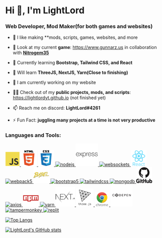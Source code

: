 Hi 👋, I'm LightLord
=====================

### [](https://github.com/LightLordYT/LightLordYT#web-developer)Web Developer, Mod Maker(for both games and websites)

- 🔭 I like making **mods, scripts, games, websites, and more

- 👀 Look at my current **game**: https://www.gunnarz.us in collaboration with **[Nitrogem35](https://github.com/nitrogem35)**

- 🌱 Currently learning **Bootstrap, Tailwind CSS, and React**

- 🌱 Will learn **ThreeJS, NextJS, Yarn(Close to finishing)**

- 🚧 I am currently working on my website 

- 👨‍💻 Check out of my **public projects, mods, and scripts**: https://lightlordyt.github.io (not finished yet)

- 📫 Reach me on discord: **LightLord#4261**

- ⚡ Fun Fact: **juggling many projects at a time is not very productive**

### [](https://github.com/LightLordYT/LightLordYT#languages-and-tools)Languages and Tools:

<p align="left"> <a href="https://developer.mozilla.org/en-US/docs/Web/JavaScript" target="_blank"> <img src="https://raw.githubusercontent.com/devicons/devicon/master/icons/javascript/javascript-original.svg" alt="javascript" width="45" height="45"/> </a> <a href="https://www.w3.org/html" target="_blank"> <img src="https://raw.githubusercontent.com/devicons/devicon/master/icons/html5/html5-original-wordmark.svg" alt="html5" width="50" height="50"/> </a> <a href="https://www.w3schools.com/css/" target="_blank"> <img src="https://raw.githubusercontent.com/devicons/devicon/master/icons/css3/css3-original-wordmark.svg" alt="css3" width="50" height="50"/> </a> <a href="https://nodejs.org/en/" target="_blank"> <img src="https://cdn.worldvectorlogo.com/logos/nodejs-icon.svg" alt="nodejs" width="50" height="50"/> </a> <a href="https://expressjs.com/" target="_blank"> <img src="https://raw.githubusercontent.com/devicons/devicon/master/icons/express/express-original-wordmark.svg" alt="expressjs" width="70" height="70"/> </a> <a href="https://github.com/websockets/ws" target="_blank"> <img src="https://cdn.worldvectorlogo.com/logos/websocket.svg" alt="websockets" width="50" height="50"/> </a> <a href="https://reactjs.org/"= target="_blank"> <img src="https://raw.githubusercontent.com/devicons/devicon/master/icons/react/react-original-wordmark.svg" alt="reactjs" width="50" height="50"/> </a> <a href="https://webpack.js.org/m" target="_blank"> <img src="https://cdn.worldvectorlogo.com/logos/webpack-icon.svg" alt="webpack5" width="50" height="50"/> </a> <a href="https://babeljs.io/" target="_blank"> <img src="https://raw.githubusercontent.com/devicons/devicon/master/icons/babel/babel-original.svg" alt="babel" width="50" height="50"/> </a> <a href="https://getbootstrap.com/" target="_blank"> <img src="https://github.com/LightLordYT/devicon/blob/master/icons/bootstrap/bootstrap-original.svg" alt="bootstrap5" width="50" height="50"/> </a> <a href="https://tailwindcss.com/" target="_blank"> <img src="https://cdn.worldvectorlogo.com/logos/tailwind-css-2.svg" alt="tailwindcss" width="50" height="50"/> </a> <a href="https://www.mongodb.com/" target="_blank"> <img src="https://cdn.worldvectorlogo.com/logos/mongodb-icon-1.svg" alt="mongodb" width="50" height="50"/> </a> <a href="https://github.com/" target="_blank"> <img src="https://raw.githubusercontent.com/devicons/devicon/master/icons/github/github-original-wordmark.svg" alt="github" width="50" height="50"/> </a> <a href="https://axios-http.com/docs/instance" target="_blank"> <img src="https://www.vectorlogo.zone/logos/axios/axios-icon.svg" alt="axios" width="50" height="50"/> </a> <a href="https://www.npmjs.com/" target="_blank"> <img src="https://raw.githubusercontent.com/devicons/devicon/master/icons/npm/npm-original-wordmark.svg" alt="npm" width="50" height="50"/> </a> <a href="https://yarnpkg.com/" target="_blank"> <img src="https://cdn.worldvectorlogo.com/logos/yarn.svg" alt="yarn" width="50" height="50"/> </a> <a href="https://nextjs.org/" target="_blank"> <img src="https://raw.githubusercontent.com/devicons/devicon/master/icons/nextjs/nextjs-original-wordmark.svg" alt="nextjs" width="60" height="60"/> </a> <a href="https://threejs.org/" target="_blank"> <img src="https://raw.githubusercontent.com/devicons/devicon/master/icons/threejs/threejs-original-wordmark.svg" alt="threejs" width="55" height="55"/> </a> <a href="https://www.google.com/chrome/?brand=FKPE&geo=US&gclid=CjwKCAiAhreNBhAYEiwAFGGKPIpV6DWUmPfhzpsxBcIyjoNtlSvKkBK_9FaTHDukakqcDuoIMH3c1RoCaD8QAvD_BwE&gclsrc=aw.ds" target="_blank"> <img src="https://raw.githubusercontent.com/devicons/devicon/master/icons/chrome/chrome-original-wordmark.svg" alt="chrome" width="45" height="45"/> </a> <a href="https://codepen.io/" target="_blank"> <img src="https://raw.githubusercontent.com/devicons/devicon/master/icons/codepen/codepen-original-wordmark.svg" alt="codepen" width="70" height="70"/> </a> <a href="https://www.tampermonkey.net/" target="_blank"> <img src="https://upload.wikimedia.org/wikipedia/commons/c/c0/Tampermonkey_logo.svg" alt="tampermonkey" width="40" height=40"/> </a> <a href="https://replit.com/" target="_blank"> <img src="https://upload.wikimedia.org/wikipedia/commons/b/b2/Repl.it_logo.svg" alt="replit" width="50" height="50"/> </a> </p>


[![Top Langs](https://github-readme-stats.vercel.app/api/top-langs/?username=LightLordYT)](https://github.com/anuraghazra/github-readme-stats)

[![LightLord's GitHub stats](https://github-readme-stats.vercel.app/api?username=LightLordYT)](https://github.com/anuraghazra/github-readme-stats)

